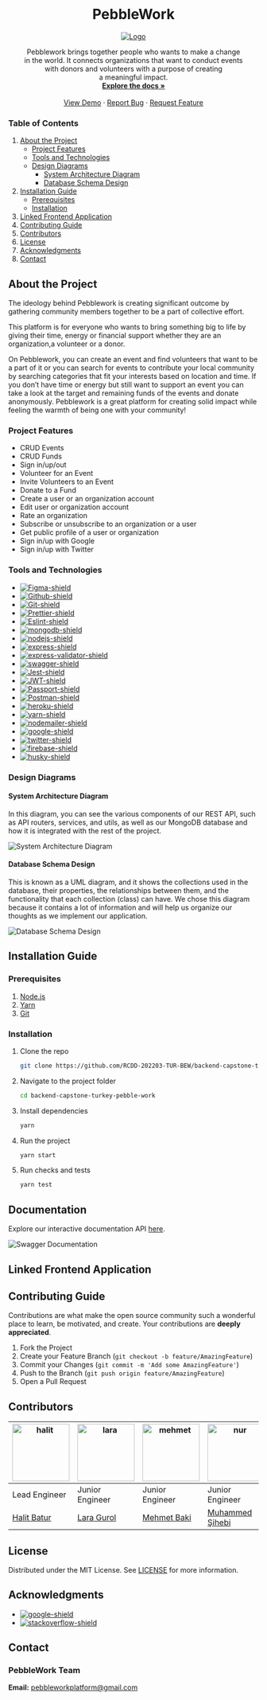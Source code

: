 <br />
<div align="center">
  <h1 align="center">PebbleWork</h1>

  <a href="https://pebble-work.herokuapp.com/api-docs/">
    <img src="src/assets/logo.jpg" alt="Logo" >
  </a>
  <p align="center">
    Pebblework brings together people who wants to make a change <br /> in the world. It connects organizations that want to conduct events <br /> with donors and volunteers with a purpose of creating <br /> a meaningful impact. <br />
    <a href="https://pebble-work.herokuapp.com/api-docs/"><strong>Explore the docs »</strong></a>
    <br />
    <br />
    <a href="https://i.imgur.com/TxkCyZC.jpeg">View Demo</a>
    ·
    <a href="https://github.com/RCDD-202203-TUR-BEW/backend-capstone-turkey-pebble-work/issues">Report Bug</a>
    ·
    <a href="https://github.com/RCDD-202203-TUR-BEW/backend-capstone-turkey-pebble-work/issues">Request Feature</a>
  </p>
</div>

### Table of Contents

1. [About the Project](#about-the-project)
    - [Project Features](#project-features)
    - [Tools and Technologies](#tools-and-technologies)
    - [Design Diagrams](#design-diagrams)
        - [System Architecture Diagram](#system-architecture-diagram)
        - [Database Schema Design](#database-schema-design)
2. [Installation Guide](#installation-guide)
    - [Prerequisites](#prerequisites)
    - [Installation](#installation)
3. [Linked Frontend Application](#linked-frontend-application)
4. [Contributing Guide](#contributing-guide)
5. [Contributors](#contributors)
6. [License](#license)
7. [Acknowledgments](#acknowledgments)
8. [Contact](#contact)

## About the Project

The ideology behind Pebblework is creating significant outcome by gathering community members together to be a part of collective effort.

This platform is for everyone who wants to bring something big to life by giving their time, energy or financial support whether they are an organization,a volunteer or a donor.

On Pebblework, you can create an event and find volunteers that want to be a part of it or you can search for events to contribute your local community by searching categories that fit your interests based on location and time. If you don’t have time or energy but still want to support an event you can take a look at the target and remaining funds of the events and donate anonymously. Pebblework is a great platform for creating solid impact while feeling the warmth of being one with your community!

### Project Features

-   CRUD Events
-   CRUD Funds
-   Sign in/up/out
-   Volunteer for an Event
-   Invite Volunteers to an Event
-   Donate to a Fund
-   Create a user or an organization account
-   Edit user or organization account
-   Rate an organization
-   Subscribe or unsubscribe to an organization or a user
-   Get public profile of a user or organization
-   Sign in/up with Google
-   Sign in/up with Twitter

### Tools and Technologies

-   [![Figma-shield]][figma-link]
-   [![Github-shield]][github-link]
-   [![Git-shield]][git-link]
-   [![Prettier-shield]][prettier-link]
-   [![Eslint-shield]][eslint-link]
-   [![mongodb-shield]][mongodb-link]
-   [![nodejs-shield]][nodejs-link]
-   [![express-shield]][express-link]
-   [![express-validator-shield]][express-validator-link]
-   [![swagger-shield]][swagger-link]
-   [![Jest-shield]][jest-link]
-   [![JWT-shield]][jwt-link]
-   [![Passport-shield]][passport-link]
-   [![Postman-shield]][postman-link]
-   [![heroku-shield]][heroku-link]
-   [![yarn-shield]][yarn-link]
-   [![nodemailer-shield]][nodemailer-link]
-   [![google-shield]][google-link]
-   [![twitter-shield]][twitter-link]
-   [![firebase-shield]][firebase-link]
-   [![husky-shield]][husky-link]

### Design Diagrams

#### System Architecture Diagram

In this diagram, you can see the various components of our REST API, such as API routers, services, and utils, as well as our MongoDB database and how it is integrated with the rest of the project.

![System Architecture Diagram](src/assets/architecture_diagram.png)

#### Database Schema Design

This is known as a UML diagram, and it shows the collections used in the database, their properties, the relationships between them, and the functionality that each collection (class) can have. We chose this diagram because it contains a lot of information and will help us organize our thoughts as we implement our application.

![Database Schema Design](src/assets/database_diagram.png)

## Installation Guide

### Prerequisites

1. [Node.js](https://nodejs.org/en/)
2. [Yarn](https://yarnpkg.com/)
3. [Git](https://git-scm.com/)

### Installation

1. Clone the repo
    ```sh
    git clone https://github.com/RCDD-202203-TUR-BEW/backend-capstone-turkey-pebble-work.git
    ```
2. Navigate to the project folder

    ```sh
    cd backend-capstone-turkey-pebble-work
    ```

3. Install dependencies
    ```sh
    yarn
    ```
4. Run the project
    ```sh
    yarn start
    ```
5. Run checks and tests
    ```sh
    yarn test
    ```

## Documentation

Explore our interactive documentation API [here](https://pebble-work.herokuapp.com/api-docs/).

![Swagger Documentation](src/assets/swagger-doc.png)

## Linked Frontend Application

## Contributing Guide

Contributions are what make the open source community such a wonderful place to learn, be motivated, and create. Your contributions are **deeply appreciated**.

1. Fork the Project
2. Create your Feature Branch (`git checkout -b feature/AmazingFeature`)
3. Commit your Changes (`git commit -m 'Add some AmazingFeature'`)
4. Push to the Branch (`git push origin feature/AmazingFeature`)
5. Open a Pull Request

## Contributors

| <img alt="halit" src="src/assets/halit.png" width="115"> | <img alt="lara" src="src/assets/lara.png" width="115"> | <img alt="mehmet" src="src/assets/mehmet.png" width="115"> | <img alt="nur" src="src/assets/nur.png" width="115">   | <img alt="rama" src="src/assets/rama.png" width="115"> | <img alt="sara" src="src/assets/sara.png" width="115"> |
| -------------------------------------------------------- | ------------------------------------------------------ | ---------------------------------------------------------- | ------------------------------------------------------ | ------------------------------------------------------ | ------------------------------------------------------ |
| Lead Engineer                                            | Junior Engineer                                        | Junior Engineer                                            | Junior Engineer                                        | Junior Engineer                                        | Junior Engineer                                        |
| [Halit Batur](https://github.com/halitbatur)             | [Lara Gurol](https://github.com/laragurol)             | [Mehmet Baki](https://github.com/mehmettbaki)              | [Muhammed Şihebi](https://github.com/muhammed-shihebi) | [Rama Alshaban](https://github.com/ramaalshaban)       | [Sara Hamoud](https://github.com/sarahmood)            |

## License

Distributed under the MIT License. See [LICENSE](https://choosealicense.com/licenses/mit/) for more information.

## Acknowledgments

-   [![google-shield]][google-link]
-   [![stackoverflow-shield]][stackoverflow-link]

## Contact

### PebbleWork Team

**Email:** pebbleworkplatform@gmail.com

<!-- Links -->

[stackoverflow-shield]: https://img.shields.io/badge/stackoverflow-F8F9F9?style=flat&logo=stackoverflow
[stackoverflow-link]: https://stackoverflow.com/
[heroku-shield]: https://img.shields.io/badge/heroku-7D4E89?style=flat&logo=heroku
[heroku-link]: https://www.heroku.com
[yarn-shield]: https://img.shields.io/badge/yarn-FFFFFF?style=flat&logo=yarn
[yarn-link]: https://yarnpkg.com/
[nodemailer-shield]: https://img.shields.io/badge/nodemailer-22B573?style=flat&logo=nodemailer
[nodemailer-link]: https://nodemailer.com/
[google-shield]: https://img.shields.io/badge/google-FFFFFF?style=flat&logo=google
[google-link]: https://www.google.com/
[twitter-shield]: https://img.shields.io/badge/twitter-FFFFFF?style=flat&logo=twitter
[twitter-link]: https://www.twitter.com/
[firebase-shield]: https://img.shields.io/badge/firebase-FFFFFF?style=flat&logo=firebase
[firebase-link]: https://firebase.google.com/
[husky-shield]: https://img.shields.io/badge/husky-FFFFFF?style=flat&logo=husky
[husky-link]: https://www.npmjs.com/package/husky
[postman-shield]: https://img.shields.io/badge/postman-FFFFFF?style=flat&logo=postman
[postman-link]: https://www.postman.com/
[passport-shield]: https://img.shields.io/badge/passport-FFFFFF?style=flat&logo=passport
[passport-link]: https://www.passportjs.org/
[react-shield]: https://img.shields.io/badge/react-61DAFB?style=flat&logo=react&logoColor=white
[react-link]: https://reactjs.org/
[html-shield]: https://img.shields.io/badge/html-E34F26?style=flat&logo=html5&logoColor=white
[html-link]: https://en.wikipedia.org/wiki/HTML
[css-shield]: https://img.shields.io/badge/CSS3-1572B6?style=flat&logo=css3&logoColor=white
[css-link]: https://en.wikipedia.org/wiki/CSS
[figma-shield]: https://img.shields.io/badge/Figma-F24E1E?style=flat&logo=figma&logoColor=white
[figma-link]: https://www.figma.com/
[github-shield]: https://img.shields.io/badge/github-181717?style=flat&logo=github&logoColor=white
[github-link]: https://github.com/
[git-shield]: https://img.shields.io/badge/Git-F05032?style=flat&logo=git&logoColor=white
[git-link]: https://git-scm.com/
[prettier-shield]: https://img.shields.io/badge/Prettier-F7B93E?style=flat&logo=Prettier&logoColor=white
[prettier-link]: https://prettier.io/
[eslint-shield]: https://img.shields.io/badge/eslint-4B32C3?style=flat&logo=eslint&logoColor=white
[eslint-link]: https://eslint.org/
[mongodb-shield]: https://img.shields.io/badge/mongodb-47A248?style=flat&logo=mongodb&logoColor=white
[mongodb-link]: https://www.mongodb.com/atlas/database
[nodejs-shield]: https://img.shields.io/badge/node_js-339933?style=flat&logo=node.js&logoColor=white
[nodejs-link]: https://nodejs.dev/learn/get-http-request-body-data-using-nodejs
[express-shield]: https://img.shields.io/badge/express-000000?style=flat&logo=express&logoColor=white
[express-link]: https://expressjs.com/
[express-validator-shield]: https://img.shields.io/badge/express_validator-7457c2?style=flat
[express-validator-link]: https://express-validator.github.io/docs/
[jwt-shield]: https://img.shields.io/badge/jwt-000000?style=flat&logo=json-web-tokens&logoColor=white
[jwt-link]: https://jwt.io/
[swagger-shield]: https://img.shields.io/badge/swagger-85EA2D?style=flat&logo=swagger&logoColor=white
[swagger-link]: https://swagger.io/
[jest-shield]: https://img.shields.io/badge/jest-C21325?style=flat&logo=jest&logoColor=white
[jest-link]: https://jestjs.io/
[cron-shield]: https://img.shields.io/badge/node_cron-185717?style=flat
[cron-link]: https://en.wikipedia.org/wiki/Cron
[aws-shield]: https://img.shields.io/badge/Amazon_AWS-232F3E?style=flate&logo=Amazon-AWS&logoColor=white
[aws-link]: https://en.wikipedia.org/wiki/Amazon_Web_Services
